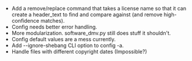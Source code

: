 - Add a remove/replace command that takes a license name so that it can create a
  header_text to find and compare against (and remove high-confidence matches).
- Config needs better error handling.
- More modularization. software_dmv.py still does stuff it shouldn't.
- Config default values are a mess currently.
- Add --ignore-shebang CLI option to config -a.
- Handle files with different copyright dates (Impossible?)
